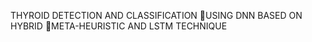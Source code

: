 THYROID DETECTION AND CLASSIFICATION   USING DNN BASED ON HYBRID  META-HEURISTIC AND LSTM TECHNIQUE 
